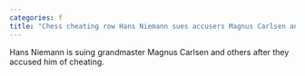 ```yaml
---
categories: f
title: "Chess cheating row Hans Niemann sues accusers Magnus Carlsen and Chesscom for libel"
---
```

Hans Niemann is suing grandmaster Magnus Carlsen and others after they accused him of cheating.